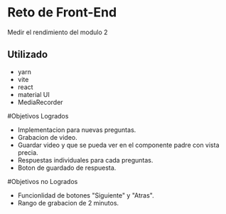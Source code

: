 # Reto de Front-End

Medir el rendimiento del modulo 2

## Utilizado

- yarn
- vite
- react
- material UI
- MediaRecorder

#Objetivos Logrados

- Implementacion para nuevas preguntas.
- Grabacion de video.
- Guardar video y que se pueda ver en el componente padre con vista precia.
- Respuestas individuales para cada preguntas.
- Boton de guardado de respuesta.

#Objetivos no Logrados

- Funcionlidad de botones "Siguiente" y "Atras".
- Rango de grabacion de 2 minutos.

